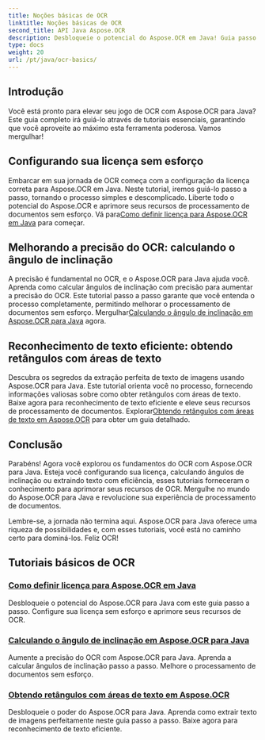 ```yaml
---
title: Noções básicas de OCR
linktitle: Noções básicas de OCR
second_title: API Java Aspose.OCR
description: Desbloqueie o potencial do Aspose.OCR em Java! Guia passo a passo para configurar sua licença e aumentar os recursos de OCR. Calcule ângulos de inclinação e extraia texto perfeitamente.
type: docs
weight: 20
url: /pt/java/ocr-basics/
---
```

## Introdução

Você está pronto para elevar seu jogo de OCR com Aspose.OCR para Java? Este guia completo irá guiá-lo através de tutoriais essenciais, garantindo que você aproveite ao máximo esta ferramenta poderosa. Vamos mergulhar!

## Configurando sua licença sem esforço

Embarcar em sua jornada de OCR começa com a configuração da licença correta para Aspose.OCR em Java. Neste tutorial, iremos guiá-lo passo a passo, tornando o processo simples e descomplicado. Liberte todo o potencial do Aspose.OCR e aprimore seus recursos de processamento de documentos sem esforço. Vá para[Como definir licença para Aspose.OCR em Java](./set-license/) para começar.

## Melhorando a precisão do OCR: calculando o ângulo de inclinação

 A precisão é fundamental no OCR, e o Aspose.OCR para Java ajuda você. Aprenda como calcular ângulos de inclinação com precisão para aumentar a precisão do OCR. Este tutorial passo a passo garante que você entenda o processo completamente, permitindo melhorar o processamento de documentos sem esforço. Mergulhar[Calculando o ângulo de inclinação em Aspose.OCR para Java](./calculate-skew-angle/) agora.

## Reconhecimento de texto eficiente: obtendo retângulos com áreas de texto

Descubra os segredos da extração perfeita de texto de imagens usando Aspose.OCR para Java. Este tutorial orienta você no processo, fornecendo informações valiosas sobre como obter retângulos com áreas de texto. Baixe agora para reconhecimento de texto eficiente e eleve seus recursos de processamento de documentos. Explorar[Obtendo retângulos com áreas de texto em Aspose.OCR](./get-rectangles-with-text-areas/) para obter um guia detalhado.

## Conclusão

Parabéns! Agora você explorou os fundamentos do OCR com Aspose.OCR para Java. Esteja você configurando sua licença, calculando ângulos de inclinação ou extraindo texto com eficiência, esses tutoriais forneceram o conhecimento para aprimorar seus recursos de OCR. Mergulhe no mundo do Aspose.OCR para Java e revolucione sua experiência de processamento de documentos.

Lembre-se, a jornada não termina aqui. Aspose.OCR para Java oferece uma riqueza de possibilidades e, com esses tutoriais, você está no caminho certo para dominá-los. Feliz OCR!
## Tutoriais básicos de OCR
### [Como definir licença para Aspose.OCR em Java](./set-license/)
Desbloqueie o potencial do Aspose.OCR para Java com este guia passo a passo. Configure sua licença sem esforço e aprimore seus recursos de OCR.
### [Calculando o ângulo de inclinação em Aspose.OCR para Java](./calculate-skew-angle/)
Aumente a precisão do OCR com Aspose.OCR para Java. Aprenda a calcular ângulos de inclinação passo a passo. Melhore o processamento de documentos sem esforço.
### [Obtendo retângulos com áreas de texto em Aspose.OCR](./get-rectangles-with-text-areas/)
Desbloqueie o poder do Aspose.OCR para Java. Aprenda como extrair texto de imagens perfeitamente neste guia passo a passo. Baixe agora para reconhecimento de texto eficiente.